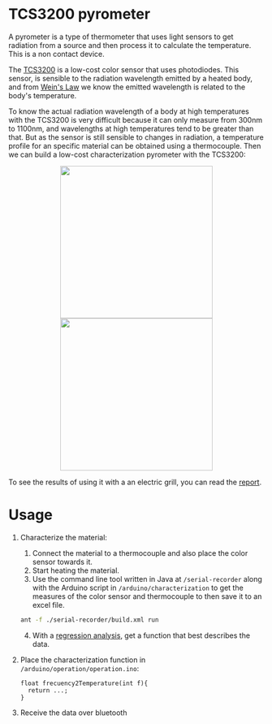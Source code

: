 # TCS3200 pyrometer
A pyrometer is a type of thermometer that uses light sensors to get radiation from a source and then process it to calculate the temperature. This is a non contact device.

The [TCS3200](https://www.mouser.com/catalog/specsheets/tcs3200-e11.pdf) is a low-cost color sensor that uses photodiodes. This sensor, is sensible to the radiation wavelength emitted by a heated body, and from [Wein's Law](https://en.wikipedia.org/wiki/Wien%27s_displacement_law) we know the emitted wavelength is related to the body's temperature.

To know the actual radiation wavelength of a body at high temperatures with the TCS3200 is very difficult because it can only measure from 300nm to 1100nm, and wavelengths at high temperatures tend to be greater than that. But as the sensor is still sensible to changes in radiation, a temperature profile for an specific material can be obtained using a thermocouple. Then we can build a low-cost characterization pyrometer with the TCS3200:

<p align="center">
    <img src="https://user-images.githubusercontent.com/38321649/186570784-9054e781-6166-4432-bfc1-969b1c01d672.jpg" width="300" /> <img src="https://user-images.githubusercontent.com/38321649/186570799-5c7fa43b-d00b-4330-8858-c48ac628f4f1.png" width="300" />
</p>

To see the results of using it with a an electric grill, you can read the [report](https://github.com/danielhj1998/tcs3200-pyrometer/raw/main/report.pdf).

# Usage
1. Characterize the material:
    1. Connect the material to a thermocouple and also place the color sensor towards it.
    2. Start heating the material.
    3. Use the command line tool written in Java at `/serial-recorder` along with the Arduino script in `/arduino/characterization` to get the measures of the color sensor and thermocouple to then save it to an excel file.
    ```bash
    ant -f ./serial-recorder/build.xml run
    ```
    4. With a [regression analysis](https://en.wikipedia.org/wiki/Regression_analysis), get a function that best describes the data.
2. Place the characterization function in `/arduino/operation/operation.ino`:

    ```arduino
    float frecuency2Temperature(int f){
      return ...;
    }
    ```

3. Receive the data over bluetooth
